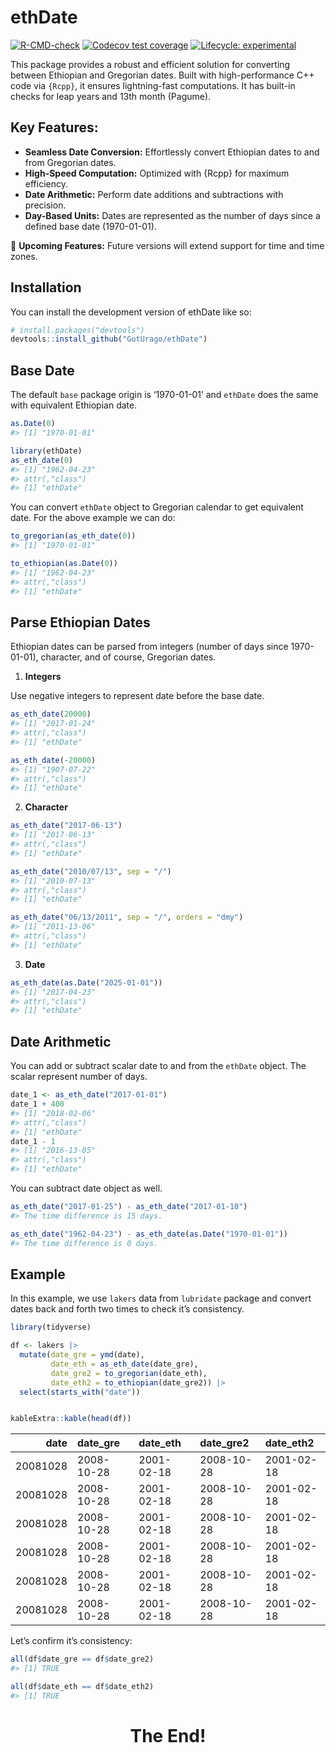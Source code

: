 
<!-- README.md is generated from README.Rmd. Please edit that file -->

# ethDate

<!-- badges: start -->

[![R-CMD-check](https://github.com/GutUrago/ethDate/actions/workflows/R-CMD-check.yaml/badge.svg)](https://github.com/GutUrago/ethDate/actions/workflows/R-CMD-check.yaml)
[![Codecov test
coverage](https://codecov.io/gh/GutUrago/ethDate/graph/badge.svg)](https://app.codecov.io/gh/GutUrago/ethDate)
[![Lifecycle:
experimental](https://img.shields.io/badge/lifecycle-experimental-orange.svg)](https://lifecycle.r-lib.org/articles/stages.html#experimental)
<!-- badges: end -->

This package provides a robust and efficient solution for converting
between Ethiopian and Gregorian dates. Built with high-performance C++
code via `{Rcpp}`, it ensures lightning-fast computations. It has
built-in checks for leap years and 13th month (Pagume).

## Key Features:

- **Seamless Date Conversion:** Effortlessly convert Ethiopian dates to
  and from Gregorian dates.
- **High-Speed Computation:** Optimized with {Rcpp} for maximum
  efficiency.
- **Date Arithmetic:** Perform date additions and subtractions with
  precision.
- **Day-Based Units:** Dates are represented as the number of days since
  a defined base date (1970-01-01).

🚀 **Upcoming Features:** Future versions will extend support for time
and time zones.

## Installation

You can install the development version of ethDate like so:

``` r
# install.packages("devtools")
devtools::install_github("GutUrago/ethDate")
```

## Base Date

The default `base` package origin is ‘1970-01-01’ and `ethDate` does the
same with equivalent Ethiopian date.

``` r
as.Date(0)
#> [1] "1970-01-01"
```

``` r
library(ethDate)
as_eth_date(0)
#> [1] "1962-04-23"
#> attr(,"class")
#> [1] "ethDate"
```

You can convert `ethDate` object to Gregorian calendar to get equivalent
date. For the above example we can do:

``` r
to_gregorian(as_eth_date(0))
#> [1] "1970-01-01"
```

``` r
to_ethiopian(as.Date(0))
#> [1] "1962-04-23"
#> attr(,"class")
#> [1] "ethDate"
```

## Parse Ethiopian Dates

Ethiopian dates can be parsed from integers (number of days since
1970-01-01), character, and of course, Gregorian dates.

1.  **Integers**

Use negative integers to represent date before the base date.

``` r
as_eth_date(20000)
#> [1] "2017-01-24"
#> attr(,"class")
#> [1] "ethDate"
```

``` r
as_eth_date(-20000)
#> [1] "1907-07-22"
#> attr(,"class")
#> [1] "ethDate"
```

2.  **Character**

``` r
as_eth_date("2017-06-13")
#> [1] "2017-06-13"
#> attr(,"class")
#> [1] "ethDate"
```

``` r
as_eth_date("2010/07/13", sep = "/")
#> [1] "2010-07-13"
#> attr(,"class")
#> [1] "ethDate"
```

``` r
as_eth_date("06/13/2011", sep = "/", orders = "dmy")
#> [1] "2011-13-06"
#> attr(,"class")
#> [1] "ethDate"
```

3.  **Date**

``` r
as_eth_date(as.Date("2025-01-01"))
#> [1] "2017-04-23"
#> attr(,"class")
#> [1] "ethDate"
```

## Date Arithmetic

You can add or subtract scalar date to and from the `ethDate` object.
The scalar represent number of days.

``` r
date_1 <- as_eth_date("2017-01-01")
date_1 + 400
#> [1] "2018-02-06"
#> attr(,"class")
#> [1] "ethDate"
date_1 - 1
#> [1] "2016-13-05"
#> attr(,"class")
#> [1] "ethDate"
```

You can subtract date object as well.

``` r
as_eth_date("2017-01-25") - as_eth_date("2017-01-10")
#> The time difference is 15 days.

as_eth_date("1962-04-23") - as_eth_date(as.Date("1970-01-01"))
#> The time difference is 0 days.
```

## Example

In this example, we use `lakers` data from `lubridate` package and
convert dates back and forth two times to check it’s consistency.

``` r
library(tidyverse)

df <- lakers |> 
  mutate(date_gre = ymd(date),
         date_eth = as_eth_date(date_gre),
         date_gre2 = to_gregorian(date_eth),
         date_eth2 = to_ethiopian(date_gre2)) |> 
  select(starts_with("date"))


kableExtra::kable(head(df))
```

|     date | date_gre   | date_eth   | date_gre2  | date_eth2  |
|---------:|:-----------|:-----------|:-----------|:-----------|
| 20081028 | 2008-10-28 | 2001-02-18 | 2008-10-28 | 2001-02-18 |
| 20081028 | 2008-10-28 | 2001-02-18 | 2008-10-28 | 2001-02-18 |
| 20081028 | 2008-10-28 | 2001-02-18 | 2008-10-28 | 2001-02-18 |
| 20081028 | 2008-10-28 | 2001-02-18 | 2008-10-28 | 2001-02-18 |
| 20081028 | 2008-10-28 | 2001-02-18 | 2008-10-28 | 2001-02-18 |
| 20081028 | 2008-10-28 | 2001-02-18 | 2008-10-28 | 2001-02-18 |

Let’s confirm it’s consistency:

``` r
all(df$date_gre == df$date_gre2)
#> [1] TRUE
```

``` r
all(df$date_eth == df$date_eth2)
#> [1] TRUE
```

<div>
<h1 style="text-align: center; color=blue">The End!</h1>
</div>
